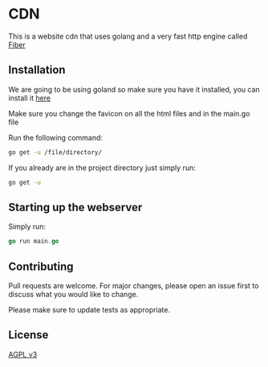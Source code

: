 # CDN

This is a website cdn that uses golang and a very fast http engine called [Fiber](https://github.com/gofiber/fiber) 

## Installation

We are going to be using goland so make sure you have it installed, you can install it [here](https://golang.org/)

Make sure you change the favicon on all the html files and in the main.go file

Run the following command:
```bash
go get -u /file/directory/
```
If you already are in the project directory just simply run:
```bash
go get -u
```

## Starting up the webserver

Simply run:
```go
go run main.go
```

## Contributing
Pull requests are welcome. For major changes, please open an issue first to discuss what you would like to change.

Please make sure to update tests as appropriate.

## License
[AGPL v3](https://choosealicense.com/licenses/agpl-3.0/)